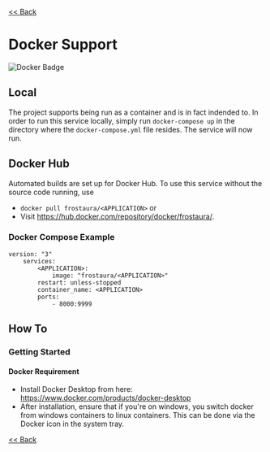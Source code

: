 [<< Back](../README.md)

# Docker Support
![Docker Badge](https://dockeri.co/image/frostaura/<APPLICATION>)
## Local
The project supports being run as a container and is in fact indended to. In order to run this service locally, simply run `docker-compose up` in the directory where the `docker-compose.yml` file resides. The service will now run.
## Docker Hub
Automated builds are set up for Docker Hub. To use this service without the source code running, use
- `docker pull frostaura/<APPLICATION>` or 
- Visit https://hub.docker.com/repository/docker/frostaura/<APPLICATION>.
### Docker Compose Example
    version: "3"
        services:
            <APPLICATION>:
                image: "frostaura/<APPLICATION>"
            restart: unless-stopped
            container_name: <APPLICATION>
            ports:
                - 8000:9999

## How To
### Getting Started
#### Docker Requirement
- Install Docker Desktop from here: https://www.docker.com/products/docker-desktop
- After installation, ensure that if you're on windows, you switch docker from windows containers to linux containers. This can be done via the Docker icon in the system tray.

[<< Back](../README.md)
